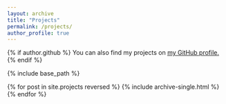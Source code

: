 ```yaml
---
layout: archive
title: "Projects"
permalink: /projects/
author_profile: true
---
```


{% if author.github %}
  You can also find my projects on <u><a href="{{author.github}}">my GitHub profile</a>.</u>
{% endif %}

{% include base_path %}

{% for post in site.projects reversed %}
  {% include archive-single.html %}
{% endfor %}
